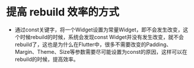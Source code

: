 # 提高 rebuild 效率的方式

- 通过const关键字，将一个Widget设置为常量Widget，即不会发生改变，这个时候rebuild的时候，系统会发现const Widget并没有发生改变，就不会rebuild了，这也是为什么在Flutter中，很多不需要改变的Padding、Margin、Theme、Size等参数需要尽可能设置为const的原因，这样可以在rebuild的时候，提高效率。